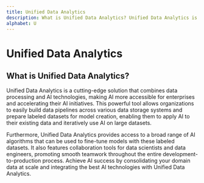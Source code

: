 ```yaml
---
title: Unified Data Analytics
description: What is Unified Data Analytics? Unified Data Analytics is a cutting-edge solution that combines data processing and AI technologies, making AI more accessible for enterprises and accelerating their AI initiatives.
alphabet: U
---
```


# Unified Data Analytics

## What is Unified Data Analytics?

Unified Data Analytics is a cutting-edge solution that combines data processing and AI technologies, making AI more accessible for enterprises and accelerating their AI initiatives. This powerful tool allows organizations to easily build data pipelines across various data storage systems and prepare labeled datasets for model creation, enabling them to apply AI to their existing data and iteratively use AI on large datasets.

Furthermore, Unified Data Analytics provides access to a broad range of AI algorithms that can be used to fine-tune models with these labeled datasets. It also features collaboration tools for data scientists and data engineers, promoting smooth teamwork throughout the entire development-to-production process. Achieve AI success by consolidating your domain data at scale and integrating the best AI technologies with Unified Data Analytics.
